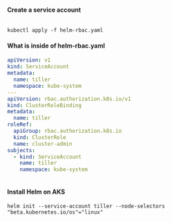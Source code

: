 #### Create a service account

```console

kubectl apply -f helm-rbac.yaml

```

#### What is inside of helm-rbac.yaml
```yaml 
apiVersion: v1
kind: ServiceAccount
metadata:
  name: tiller
  namespace: kube-system
---
apiVersion: rbac.authorization.k8s.io/v1
kind: ClusterRoleBinding
metadata:
  name: tiller
roleRef:
  apiGroup: rbac.authorization.k8s.io
  kind: ClusterRole
  name: cluster-admin
subjects:
  - kind: ServiceAccount
    name: tiller
    namespace: kube-system
	
```

#### Install Helm on AKS

```console
helm init --service-account tiller --node-selectors "beta.kubernetes.io/os"="linux"
```

